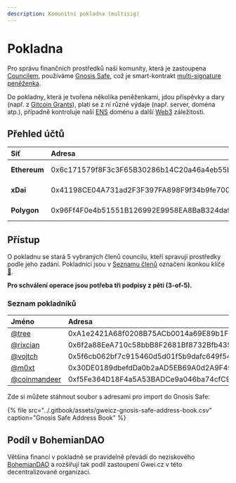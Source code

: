```yaml
---
description: Komunitní pokladna (multisig)
---
```


# Pokladna

Pro správu finančních prostředků naší komunity, která je zastoupena [Councilem](./), používáme [Gnosis Safe](https://gnosis-safe.io/), což je smart-kontrakt [multi-signature peněženka](https://bankless.cz/studium/co-to-je-multisignature-wallet).

Do pokladny, která je tvořena několika peněženkami, jdou příspěvky a dary \(např. z [Gitcoin Grants](https://gitcoin.co/grants/590/gweicz-czsk-defiethereum-community#)\), platí se z ní různé výdaje \(např. server, doména atp.\), případně kontroluje naší [ENS](https://forum.gwei.cz/t/ethereum-name-service-ens-domenovy-system/420) doménu a další [Web3](../klicove-pojmy.md#web3) záležitosti.

## Přehled účtů

| Síť | Adresa | Typ |
| :--- | :--- | :--- |
| **Ethereum** | 0x6c171579f8F3c3F65B30286b14C20a46a4eb55b9 | [Gnosis Safe](https://gnosis-safe.io/app/#/safes/0x6c171579f8F3c3F65B30286b14C20a46a4eb55b9/balances) |
| **xDai** | 0x41198CE04A731ad2F3F397FA898F9f34b9fe7002 | [Gnosis Safe](https://xdai.gnosis-safe.io/app/#/safes/0x41198CE04A731ad2F3F397FA898F9f34b9fe7002) |
| **Polygon** | 0x96Ff4F0e4b51551B126992E9958EA8BaB324da93 | [Gnosis Safe](https://polygon.gnosis-safe.io/app/#/safes/0x96Ff4F0e4b51551B126992E9958EA8BaB324da93) |

## Přístup

O pokladnu se stará 5 vybraných členů councilu, kteří spravují prostředky podle jeho zadání. Pokladníci jsou v [Seznamu členů](./#seznam-clenu-15) označeni ikonkou klíče [🔑](https://emojipedia.org/key/).

**Pro schválení operace jsou potřeba tři podpisy z pěti \(3-of-5\).**

### Seznam pokladníků

| Jméno | Adresa |
| :--- | :--- |
| [@tree](https://forum.gwei.cz/u/tree) | 0xA1e2421A68f0208B75ACb0014a69E89b1F7492ea |
| [@rixcian](https://forum.gwei.cz/u/rixcian) | 0x6f2a88EeA710c58bbB8F2681Bf8732Bfb4350062 |
| [@vojtch](https://forum.gwei.cz/u/vojtch) | 0x5f6cb062bf7c915460d5d01f5b9dafc649f54155 |
| [@m0xt](https://forum.gwei.cz/u/m0xt) | 0x30DE0189dbefdDa0b2aAD5EB69A0d2A9F49eCD04 |
| [@coinmandeer](https://forum.gwei.cz/u/coinmandeer) | 0xf5Fe364D18F4a5A53BADCe9a046ba74cfC97f6Fb |

Zde si můžete stáhnout soubor s adresami pro import do Gnosis Safe:

{% file src="../.gitbook/assets/gweicz-gnosis-safe-address-book.csv" caption="Gnosis Safe Address Book" %}

## Podíl v BohemianDAO

Většina financí v pokladně se pravidelně převádí do neziskového [BohemianDAO](http://bohemiandao.cz/) a rozšiřují tak podíl zastoupení Gwei.cz v této decentralizované organizaci.

